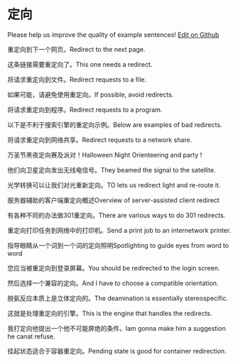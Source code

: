 # 定向

Please help us improve the quality of example sentences! [Edit on Github](https://github.com/jiyushe/jiyu-example-sentence-source/blob/main/chinese/dingxiang_1.md)

<p><span class="chinese">重定向到下一个网页。</span><span class="english">Redirect to the next page.</span></p>

<p><span class="chinese">这条链接需要重定向了。</span><span class="english">This one needs a redirect.</span></p>

<p><span class="chinese">将请求重定向到文件。</span><span class="english">Redirect requests to a file.</span></p>

<p><span class="chinese">如果可能，请避免使用重定向。</span><span class="english">If possible, avoid redirects.</span></p>

<p><span class="chinese">将请求重定向到程序。</span><span class="english">Redirect requests to a program.</span></p>

<p><span class="chinese">以下是不利于搜索引擎的重定向示例。</span><span class="english">Below are examples of bad redirects.</span></p>

<p><span class="chinese">将请求重定向到网络共享。</span><span class="english">Redirect requests to a network share.</span></p>

<p><span class="chinese">万圣节黑夜定向赛及派对！</span><span class="english">Halloween Night Orienteering and party !</span></p>

<p><span class="chinese">他们向卫星定向发出无线电信号。</span><span class="english">They beamed the signal to the satellite.</span></p>

<p><span class="chinese">光学转换可以让我们对光重新定向。</span><span class="english">TO lets us redirect light and re-route it.</span></p>

<p><span class="chinese">服务器辅助的客户端重定向概述</span><span class="english">Overview of server-assisted client redirect</span></p>

<p><span class="chinese">有各种不同的办法做301重定向。</span><span class="english">There are various ways to do 301 redirects.</span></p>

<p><span class="chinese">重定向打印任务到网络中的打印机。</span><span class="english">Send a print job to an internetwork printer.</span></p>

<p><span class="chinese">指导眼睛从一个词到一个词的定向照明</span><span class="english">Spotlighting to guide eyes from word to word</span></p>

<p><span class="chinese">您应当被重定向到登录屏幕。</span><span class="english">You should be redirected to the login screen.</span></p>

<p><span class="chinese">然后选择一个兼容的定向。</span><span class="english">And I have to choose a compatible orientation.</span></p>

<p><span class="chinese">脱氨反应本质上是立体定向的。</span><span class="english">The deamination is essentially stereospecific.</span></p>

<p><span class="chinese">这就是处理重定向的引擎。</span><span class="english">This is the engine that handles the redirects.</span></p>

<p><span class="chinese">我打定向他提出一个他不可能屏绝的条件。</span><span class="english">Iam gonna make him a suggestion he canat refuse.</span></p>

<p><span class="chinese">挂起状态适合于容器重定向。</span><span class="english">Pending state is good for container redirection.</span></p>

